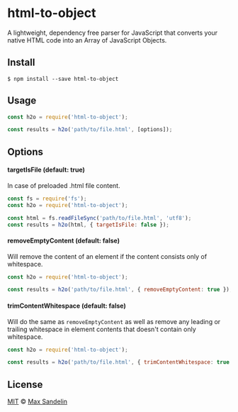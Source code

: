 # html-to-object
A lightweight, dependency free parser for JavaScript that converts your native HTML code into an Array of JavaScript Objects.

## Install
`$ npm install --save html-to-object`

## Usage
```javascript
const h2o = require('html-to-object');

const results = h2o('path/to/file.html', [options]);
```

## Options

#### targetIsFile (default: true)
In case of preloaded .html file content.
```javascript
const fs = require('fs');
const h2o = require('html-to-object');

const html = fs.readFileSync('path/to/file.html', 'utf8');
const results = h2o(html, { targetIsFile: false });
```

#### removeEmptyContent (default: false)
Will remove the content of an element if the content consists only of whitespace.
```javascript
const h2o = require('html-to-object');

const results = h2o('path/to/file.html', { removeEmptyContent: true });
```

#### trimContentWhitespace (default: false)
Will do the same as `removeEmptyContent` as well as remove any leading or trailing whitespace in element contents that doesn't contain only whitespace.
```javascript
const h2o = require('html-to-object');

const results = h2o('path/to/file.html', { trimContentWhitespace: true });
```


## License
[MIT](LICENSE) © [Max Sandelin](https://github.com/themaxsandelin)

